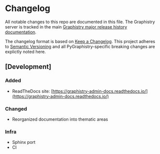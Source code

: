# Changelog

All notable changes to this repo are documented in this file. The Graphistry server is tracked in the main [Graphistry major release history documentation](https://graphistry.zendesk.com/hc/en-us/articles/360033184174-Enterprise-Release-List-Downloads).

The changelog format is based on [Keep a Changelog](https://keepachangelog.com/en/1.0.0/).
This project adheres to [Semantic Versioning](https://semver.org/spec/v2.0.0.html) and all PyGraphistry-specific breaking changes are explictly noted here.

## [Development]

### Added

* ReadTheDocs site: [https://graphistry-admin-docs.readthedocs.io/](https://graphistry-admin-docs.readthedocs.io/)

### Changed

* Reorganized documentation into thematic areas

### Infra

* Sphinx port
* CI
